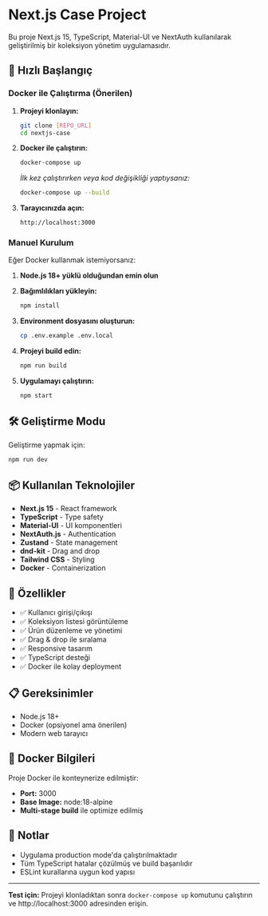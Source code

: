 # Next.js Case Project

Bu proje Next.js 15, TypeScript, Material-UI ve NextAuth kullanılarak geliştirilmiş bir koleksiyon yönetim uygulamasıdır.

## 🚀 Hızlı Başlangıç

### Docker ile Çalıştırma (Önerilen)

1. **Projeyi klonlayın:**

   ```bash
   git clone [REPO_URL]
   cd nextjs-case
   ```

2. **Docker ile çalıştırın:**

   ```bash
   docker-compose up
   ```

   _İlk kez çalıştırırken veya kod değişikliği yaptıysanız:_

   ```bash
   docker-compose up --build
   ```

3. **Tarayıcınızda açın:**
   ```
   http://localhost:3000
   ```

### Manuel Kurulum

Eğer Docker kullanmak istemiyorsanız:

1. **Node.js 18+ yüklü olduğundan emin olun**

2. **Bağımlılıkları yükleyin:**

   ```bash
   npm install
   ```

3. **Environment dosyasını oluşturun:**

   ```bash
   cp .env.example .env.local
   ```

4. **Projeyi build edin:**

   ```bash
   npm run build
   ```

5. **Uygulamayı çalıştırın:**
   ```bash
   npm start
   ```

## 🛠 Geliştirme Modu

Geliştirme yapmak için:

```bash
npm run dev
```

## 📦 Kullanılan Teknolojiler

- **Next.js 15** - React framework
- **TypeScript** - Type safety
- **Material-UI** - UI komponentleri
- **NextAuth.js** - Authentication
- **Zustand** - State management
- **dnd-kit** - Drag and drop
- **Tailwind CSS** - Styling
- **Docker** - Containerization

## 🔧 Özellikler

- ✅ Kullanıcı girişi/çıkışı
- ✅ Koleksiyon listesi görüntüleme
- ✅ Ürün düzenleme ve yönetimi
- ✅ Drag & drop ile sıralama
- ✅ Responsive tasarım
- ✅ TypeScript desteği
- ✅ Docker ile kolay deployment

## 📋 Gereksinimler

- Node.js 18+
- Docker (opsiyonel ama önerilen)
- Modern web tarayıcı

## 🐳 Docker Bilgileri

Proje Docker ile konteynerize edilmiştir:

- **Port:** 3000
- **Base Image:** node:18-alpine
- **Multi-stage build** ile optimize edilmiş

## 📝 Notlar

- Uygulama production mode'da çalıştırılmaktadır
- Tüm TypeScript hatalar çözülmüş ve build başarılıdır
- ESLint kurallarına uygun kod yapısı

---

**Test için:** Projeyi klonladıktan sonra `docker-compose up` komutunu çalıştırın ve http://localhost:3000 adresinden erişin.
